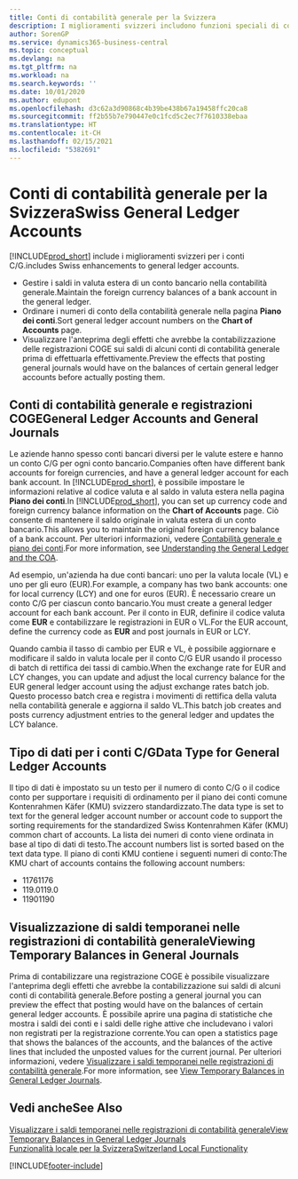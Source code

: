 ```yaml
---
title: Conti di contabilità generale per la Svizzera
description: I miglioramenti svizzeri includono funzioni speciali di conto C/G.
author: SorenGP
ms.service: dynamics365-business-central
ms.topic: conceptual
ms.devlang: na
ms.tgt_pltfrm: na
ms.workload: na
ms.search.keywords: ''
ms.date: 10/01/2020
ms.author: edupont
ms.openlocfilehash: d3c62a3d90868c4b39be438b67a19458ffc20ca8
ms.sourcegitcommit: ff2b55b7e790447e0c1fcd5c2ec7f7610338ebaa
ms.translationtype: HT
ms.contentlocale: it-CH
ms.lasthandoff: 02/15/2021
ms.locfileid: "5382691"
---
```

# <a name="swiss-general-ledger-accounts"></a><span data-ttu-id="3dac5-103">Conti di contabilità generale per la Svizzera</span><span class="sxs-lookup"><span data-stu-id="3dac5-103">Swiss General Ledger Accounts</span></span>
[!INCLUDE[prod_short](../../includes/prod_short.md)] <span data-ttu-id="3dac5-104">include i miglioramenti svizzeri per i conti C/G.</span><span class="sxs-lookup"><span data-stu-id="3dac5-104">includes Swiss enhancements to general ledger accounts.</span></span>

- <span data-ttu-id="3dac5-105">Gestire i saldi in valuta estera di un conto bancario nella contabilità generale.</span><span class="sxs-lookup"><span data-stu-id="3dac5-105">Maintain the foreign currency balances of a bank account in the general ledger.</span></span>  
- <span data-ttu-id="3dac5-106">Ordinare i numeri di conto della contabilità generale nella pagina **Piano dei conti**.</span><span class="sxs-lookup"><span data-stu-id="3dac5-106">Sort general ledger account numbers on the **Chart of Accounts** page.</span></span>  
- <span data-ttu-id="3dac5-107">Visualizzare l'anteprima degli effetti che avrebbe la contabilizzazione delle registrazioni COGE sui saldi di alcuni conti di contabilità generale prima di effettuarla effettivamente.</span><span class="sxs-lookup"><span data-stu-id="3dac5-107">Preview the effects that posting general journals would have on the balances of certain general ledger accounts before actually posting them.</span></span>  

## <a name="general-ledger-accounts-and-general-journals"></a><span data-ttu-id="3dac5-108">Conti di contabilità generale e registrazioni COGE</span><span class="sxs-lookup"><span data-stu-id="3dac5-108">General Ledger Accounts and General Journals</span></span>  
<span data-ttu-id="3dac5-109">Le aziende hanno spesso conti bancari diversi per le valute estere e hanno un conto C/G per ogni conto bancario.</span><span class="sxs-lookup"><span data-stu-id="3dac5-109">Companies often have different bank accounts for foreign currencies, and have a general ledger account for each bank account.</span></span> <span data-ttu-id="3dac5-110">In [!INCLUDE[prod_short](../../includes/prod_short.md)], è possibile impostare le informazioni relative al codice valuta e al saldo in valuta estera nella pagina **Piano dei conti**.</span><span class="sxs-lookup"><span data-stu-id="3dac5-110">In [!INCLUDE[prod_short](../../includes/prod_short.md)], you can set up currency code and foreign currency balance information on the **Chart of Accounts** page.</span></span> <span data-ttu-id="3dac5-111">Ciò consente di mantenere il saldo originale in valuta estera di un conto bancario.</span><span class="sxs-lookup"><span data-stu-id="3dac5-111">This allows you to maintain the original foreign currency balance of a bank account.</span></span> <span data-ttu-id="3dac5-112">Per ulteriori informazioni, vedere [Contabilità generale e piano dei conti](../../finance-general-ledger.md).</span><span class="sxs-lookup"><span data-stu-id="3dac5-112">For more information, see [Understanding the General Ledger and the COA](../../finance-general-ledger.md).</span></span>  

<span data-ttu-id="3dac5-113">Ad esempio, un'azienda ha due conti bancari: uno per la valuta locale (VL) e uno per gli euro (EUR).</span><span class="sxs-lookup"><span data-stu-id="3dac5-113">For example, a company has two bank accounts: one for local currency (LCY) and one for euros (EUR).</span></span> <span data-ttu-id="3dac5-114">È necessario creare un conto C/G per ciascun conto bancario.</span><span class="sxs-lookup"><span data-stu-id="3dac5-114">You must create a general ledger account for each bank account.</span></span> <span data-ttu-id="3dac5-115">Per il conto in EUR, definire il codice valuta come **EUR** e contabilizzare le registrazioni in EUR o VL.</span><span class="sxs-lookup"><span data-stu-id="3dac5-115">For the EUR account, define the currency code as **EUR** and post journals in EUR or LCY.</span></span>  

<span data-ttu-id="3dac5-116">Quando cambia il tasso di cambio per EUR e VL, è possibile aggiornare e modificare il saldo in valuta locale per il conto C/G EUR usando il processo di batch di rettifica dei tassi di cambio.</span><span class="sxs-lookup"><span data-stu-id="3dac5-116">When the exchange rate for EUR and LCY changes, you can update and adjust the local currency balance for the EUR general ledger account using the adjust exchange rates batch job.</span></span> <span data-ttu-id="3dac5-117">Questo processo batch crea e registra i movimenti di rettifica della valuta nella contabilità generale e aggiorna il saldo VL.</span><span class="sxs-lookup"><span data-stu-id="3dac5-117">This batch job creates and posts currency adjustment entries to the general ledger and updates the LCY balance.</span></span>  

## <a name="data-type-for-general-ledger-accounts"></a><span data-ttu-id="3dac5-118">Tipo di dati per i conti C/G</span><span class="sxs-lookup"><span data-stu-id="3dac5-118">Data Type for General Ledger Accounts</span></span>  
<span data-ttu-id="3dac5-119">Il tipo di dati è impostato su un testo per il numero di conto C/G o il codice conto per supportare i requisiti di ordinamento per il piano dei conti comune Kontenrahmen Käfer (KMU) svizzero standardizzato.</span><span class="sxs-lookup"><span data-stu-id="3dac5-119">The data type is set to text for the general ledger account number or account code to support the sorting requirements for the standardized Swiss Kontenrahmen Käfer (KMU) common chart of accounts.</span></span> <span data-ttu-id="3dac5-120">La lista dei numeri di conto viene ordinata in base al tipo di dati di testo.</span><span class="sxs-lookup"><span data-stu-id="3dac5-120">The account numbers list is sorted based on the text data type.</span></span> <span data-ttu-id="3dac5-121">Il piano di conti KMU contiene i seguenti numeri di conto:</span><span class="sxs-lookup"><span data-stu-id="3dac5-121">The KMU chart of accounts contains the following account numbers:</span></span>  

- <span data-ttu-id="3dac5-122">1176</span><span class="sxs-lookup"><span data-stu-id="3dac5-122">1176</span></span>  
- <span data-ttu-id="3dac5-123">119.0</span><span class="sxs-lookup"><span data-stu-id="3dac5-123">119.0</span></span>  
- <span data-ttu-id="3dac5-124">1190</span><span class="sxs-lookup"><span data-stu-id="3dac5-124">1190</span></span>  

## <a name="viewing-temporary-balances-in-general-journals"></a><span data-ttu-id="3dac5-125">Visualizzazione di saldi temporanei nelle registrazioni di contabilità generale</span><span class="sxs-lookup"><span data-stu-id="3dac5-125">Viewing Temporary Balances in General Journals</span></span>  
<span data-ttu-id="3dac5-126">Prima di contabilizzare una registrazione COGE è possibile visualizzare l'anteprima degli effetti che avrebbe la contabilizzazione sui saldi di alcuni conti di contabilità generale.</span><span class="sxs-lookup"><span data-stu-id="3dac5-126">Before posting a general journal you can preview the effect that posting would have on the balances of certain general ledger accounts.</span></span> <span data-ttu-id="3dac5-127">È possibile aprire una pagina di statistiche che mostra i saldi dei conti e i saldi delle righe attive che includevano i valori non registrati per la registrazione corrente.</span><span class="sxs-lookup"><span data-stu-id="3dac5-127">You can open a statistics page that shows the balances of the accounts, and the balances of the active lines that included the unposted values for the current journal.</span></span> <span data-ttu-id="3dac5-128">Per ulteriori informazioni, vedere [Visualizzare i saldi temporanei nelle registrazioni di contabilità generale](how-to-view-temporary-balances-in-general-ledger-journals.md).</span><span class="sxs-lookup"><span data-stu-id="3dac5-128">For more information, see [View Temporary Balances in General Ledger Journals](how-to-view-temporary-balances-in-general-ledger-journals.md).</span></span>  

## <a name="see-also"></a><span data-ttu-id="3dac5-129">Vedi anche</span><span class="sxs-lookup"><span data-stu-id="3dac5-129">See Also</span></span>

[<span data-ttu-id="3dac5-130">Visualizzare i saldi temporanei nelle registrazioni di contabilità generale</span><span class="sxs-lookup"><span data-stu-id="3dac5-130">View Temporary Balances in General Ledger Journals</span></span>](how-to-view-temporary-balances-in-general-ledger-journals.md)  
[<span data-ttu-id="3dac5-131">Funzionalità locale per la Svizzera</span><span class="sxs-lookup"><span data-stu-id="3dac5-131">Switzerland Local Functionality</span></span>](switzerland-local-functionality.md)  


[!INCLUDE[footer-include](../../includes/footer-banner.md)]
